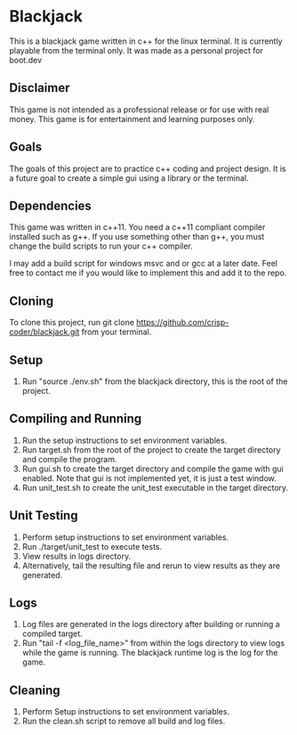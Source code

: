 # Blackjack
This is a blackjack game written in c++ for the linux terminal.
It is currently playable from the terminal only.
It was made as a personal project for boot.dev

## Disclaimer
This game is not intended as a professional release or for use with real money.
This game is for entertainment and learning purposes only.

## Goals
The goals of this project are to practice c++ coding and project design.
It is a future goal to create a simple gui using a library or the terminal.

## Dependencies
This game was written in c++11. 
You need a c++11 compliant compiler installed such as g++.
If you use something other than g++, you must change the build scripts to
run your c++ compiler. 

I may add a build script for windows msvc and or gcc at a later date.
Feel free to contact me if you would like to implement this and add it to the repo.

## Cloning
To clone this project, run git clone https://github.com/crisp-coder/blackjack.git from your terminal.

## Setup
1. Run "source ./env.sh" from the blackjack directory, this is the root of the project.

## Compiling and Running
1. Run the setup instructions to set environment variables.
2. Run target.sh from the root of the project to create the target directory
   and compile the program.
3. Run gui.sh to create the target directory and compile the game with gui enabled.
   Note that gui is not implemented yet, it is just a test window.
4. Run unit_test.sh to create the unit_test executable in the target directory.

## Unit Testing
1. Perform setup instructions to set environment variables.
2. Run ./target/unit_test to execute tests.
3. View results in logs directory.
4. Alternatively, tail the resulting file and rerun to view results as they are generated.

## Logs
1. Log files are generated in the logs directory after building or running a compiled target.
2. Run "tail -f <log_file_name>" from within the logs directory to view logs while
   the game is running. The blackjack runtime log is the log for the game.

## Cleaning
1. Perform Setup instructions to set environment variables.
2. Run the clean.sh script to remove all build and log files.

